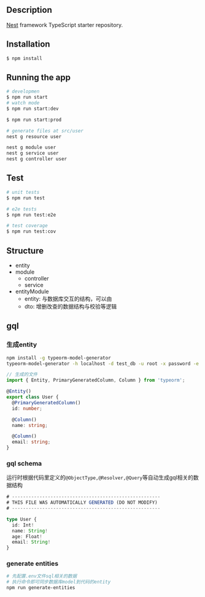 
## Description

[Nest](https://github.com/nestjs/nest) framework TypeScript starter repository.

## Installation

```bash
$ npm install
```

## Running the app

```bash
# developmen
$ npm run start
# watch mode
$ npm run start:dev

$ npm run start:prod
```


```bash
# generate files at src/user
nest g resource user

nest g module user
nest g service user
nest g controller user
```

## Test

```bash
# unit tests
$ npm run test

# e2e tests
$ npm run test:e2e

# test coverage
$ npm run test:cov
```


## Structure
* entity
* module
  * controller
  * service
* entityModule
  * entity: 与数据库交互的结构，可以由
  * dto: 增删改查的数据结构与校验等逻辑


## gql
### 生成entity
```sh
npm install -g typeorm-model-generator
typeorm-model-generator -h localhost -d test_db -u root -x password -e mysql
```
```ts
// 生成的文件
import { Entity, PrimaryGeneratedColumn, Column } from 'typeorm';

@Entity()
export class User {
  @PrimaryGeneratedColumn()
  id: number;

  @Column()
  name: string;

  @Column()
  email: string;
}
```

### gql schema
运行时根据代码里定义的`@ObjectType,@Resolver,@Query`等自动生成gql相关的数据结构
```ts
# ------------------------------------------------------
# THIS FILE WAS AUTOMATICALLY GENERATED (DO NOT MODIFY)
# ------------------------------------------------------

type User {
  id: Int!
  name: String!
  age: Float!
  email: String!
}
```

### generate entities
```bash
# 先配置.env文件sql相关的数据
# 执行命令即可同步数据库model到代码的entity
npm run generate-entities
```
